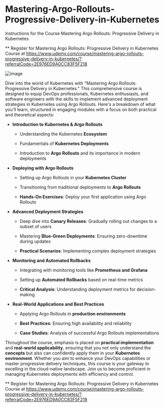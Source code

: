 # Mastering-Argo-Rollouts-Progressive-Delivery-in-Kubernetes
Instructions for the Course Mastering Argo Rollouts: Progressive Delivery in Kubernetes

** Register for Mastering Argo Rollouts: Progressive Delivery in Kubernetes Course at https://www.udemy.com/course/mastering-argo-rollouts-progressive-delivery-in-kubernetes/?referralCode=2E976ED9A0CC83F5F218

![image](https://github.com/user-attachments/assets/74cc45b8-51d3-4085-8eab-85d27e966df8)


Dive into the world of Kubernetes with "Mastering Argo Rollouts: Progressive Delivery in Kubernetes." This comprehensive course is designed to equip DevOps professionals, Kubernetes enthusiasts, and software engineers with the skills to implement advanced deployment strategies in Kubernetes using Argo Rollouts. Here's a breakdown of what you'll learn, structured in engaging modules with a focus on both practical and theoretical aspects:

-   **Introduction to Kubernetes & Argo Rollouts**

    -   Understanding the Kubernetes **Ecosystem**

    -   Fundamentals of **Kubernetes Deployments**

    -   Introduction to **Argo Rollouts** and its importance in modern deployments

-   **Deploying with Argo Rollouts**

    -   Setting up Argo Rollouts in your **Kubernetes Cluster**

    -   Transitioning from traditional deployments to **Argo Rollouts**

    -   **Hands-On Exercises**: Deploy your first application using Argo Rollouts

-   **Advanced Deployment Strategies**

    -   Deep dive into **Canary Releases**: Gradually rolling out changes to a subset of users

    -   Mastering **Blue-Green Deployments**: Ensuring zero-downtime during updates

    -   **Practical Scenarios**: Implementing complex deployment strategies

-   **Monitoring and Automated Rollbacks**

    -   Integrating with monitoring tools like **Prometheus and Grafana**

    -   Setting up **Automated Rollbacks** based on real-time metrics

    -   **Critical Analysis**: Understanding deployment metrics for decision-making

-   **Real-World Applications and Best Practices**

    -   Applying Argo Rollouts in **production environments**

    -   **Best Practices**: Ensuring high availability and reliability

    -   **Case Studies**: Analysis of successful Argo Rollouts implementations

Throughout the course, emphasis is placed on **practical implementation** and **real-world applicability**, ensuring that you not only understand the **concepts** but also can confidently apply them in your **Kubernetes environment**. Whether you aim to enhance your DevOps capabilities or master progressive delivery techniques, this course is your gateway to excelling in the cloud-native landscape. Join us to become proficient in managing Kubernetes deployments with efficiency and control.

** Register for Mastering Argo Rollouts: Progressive Delivery in Kubernetes Course at https://www.udemy.com/course/mastering-argo-rollouts-progressive-delivery-in-kubernetes/?referralCode=2E976ED9A0CC83F5F218

